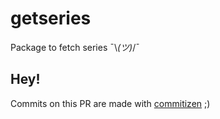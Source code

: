 # getseries

Package to fetch series ¯\\_(ツ)_/¯

## Hey!

Commits on this PR are made with [commitizen](https://www.npmjs.com/package/commitizen) ;)
